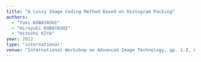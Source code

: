 ```yaml
---
title: "A Lossy Image Coding Method Based on Histogram Packing"
authors:
  - "Yuki KOBAYASHI"
  - "Hiroyuki KOBAYASHI"
  - "Hitoshi KIYA"
year: 2012
type: "international"
venue: "International Workshop on Advanced Image Technology, pp. 1-2, Ho Chi Minh City, Vietnam, 2012-01-09."
---
```

